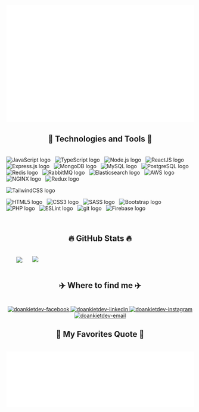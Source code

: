 <a href="#" target="_blank">
  <img src="svg/cover.svg" width="1200" alt="doankietdev" />
</a>

<h2 align="center">🚀 Technologies and Tools 🚀</h2>
<br>
<!-- https://simpleicons.org/ -->
<span><img src="https://img.shields.io/badge/JavaScript-282C34?logo=javascript&logoColor=F7DF1E" alt="JavaScript logo" title="JavaScript" height="25" /></span>
&nbsp;
<span><img src="https://img.shields.io/badge/TypeScript-282C34?logo=typescript&logoColor=3178C6" alt="TypeScript logo" title="TypeScript" height="25" /></span>
&nbsp;
<span><img src="https://img.shields.io/badge/Node.js-282C34?logo=node.js&logoColor=00F200" alt="Node.js logo" title="Node.js" height="25" /></span>
&nbsp;
<span><img src="https://img.shields.io/badge/ReactJS-282C34?logo=react&logoColor=61DAFB" alt="ReactJS logo" title="ReactJS" height="25" /></span>
&nbsp;
<span><img src="https://img.shields.io/badge/Express-282C34?logo=express&logoColor=FFFFFF" alt="Express.js logo" title="Express.js" height="25" /></span>
&nbsp;
<span><img src="https://img.shields.io/badge/MongoDB-282C34?logo=mongodb&logoColor=47A248" alt="MongoDB logo" title="MongoDB" height="25" /></span>
&nbsp;
<span><img src="https://img.shields.io/badge/MySQL-282C34?logo=mysql&logoColor=4479A1" alt="MySQL logo" title="MySQL" height="25" /></span>
&nbsp;
<span><img src="https://img.shields.io/badge/PostgreSQL-282C34?logo=postgresql&logoColor=4169E1" alt="PostgreSQL logo" title="PostgreSQL" height="25" /></span>
&nbsp;
<span><img src="https://img.shields.io/badge/Redis-282C34?logo=redis&logoColor=#FF4438" alt="Redis logo" title="Redis" height="25" /></span>
&nbsp;
<span><img src="https://img.shields.io/badge/RabbitMQ-282C34?logo=rabbitmq&logoColor=#FF6600" alt="RabbitMQ logo" title="RabbitMQ" height="25" /></span>
&nbsp;
<span><img src="https://img.shields.io/badge/Elasticsearch-282C34?logo=elasticsearch&logoColor=005571" alt="Elasticsearch logo" title="Elasticsearch" height="25" /></span>
&nbsp;
<span><img src="https://img.shields.io/badge/Amazon Web Services-282C34?logo=amazonwebservices&logoColor=ffffff" alt="AWS logo" title="AWS" height="25" /></span>
&nbsp;
<span><img src="https://img.shields.io/badge/NGINX-282C34?logo=nginx&logoColor=009639" alt="NGINX logo" title="Elasticsearch" height="25" /></span>
&nbsp;
<span><img src="https://img.shields.io/badge/Redux-282C34?logo=redux&logoColor=764ABC" alt="Redux logo" title="Redux" height="25" /></span>
<!-- <span><img src="https://img.shields.io/badge/Vue.js-282C34?logo=vue.js&logoColor=4FC08D" alt="Vue.js logo" title="Vue.js" height="25" /></span>
&nbsp; -->
<!-- <span><img src="https://img.shields.io/badge/Nuxt.js-282C34?logo=nuxt.js&logoColor=4FC08D" alt="Nuxt.js logo" title="Nuxt.js" height="25" /></span>
&nbsp; -->

<span><img src="https://img.shields.io/badge/Tailwind%20CSS-282C34?logo=tailwind-css&logoColor=38B2AC" alt="TailwindCSS logo" title="TailwindCSS" height="25" /></span>
<!-- <span><img src="https://img.shields.io/badge/Three.js-282C34?logo=three.js&logoColor=FFFFFF" alt="Three.js logo" title="Three.js" height="25" /></span>
&nbsp; -->
<span><img src="https://img.shields.io/badge/HTML5-282C34?logo=html5&logoColor=E34F26" alt="HTML5 logo" title="HTML5" height="25" /></span>
&nbsp;
<span><img src="https://img.shields.io/badge/CSS3-282C34?logo=css3&logoColor=1572B6" alt="CSS3 logo" title="CSS3" height="25" /></span>
&nbsp;
<span><img src="https://img.shields.io/badge/Sass-282C34?logo=sass&logoColor=CC6699" alt="SASS logo" title="SASS" height="25" /></span>
&nbsp;
<span><img src="https://img.shields.io/badge/Bootstrap-282C34?logo=bootstrap&logoColor=7952B3" alt="Bootstrap logo" title="Bootstrap" height="25" /></span>
&nbsp;
<span><img src="https://img.shields.io/badge/PHP-282C34?logo=php&logoColor=777BB4" alt="PHP logo" title="PHP" height="25" /></span>
&nbsp;
<span><img src="https://img.shields.io/badge/ESLint-282C34?logo=eslint&logoColor=4B32C3" alt="ESLint logo" title="ESLint" height="25" /></span>
&nbsp;
<span><img src="https://img.shields.io/badge/git-282C34?logo=git&logoColor=F05032" alt="git logo" title="git" height="25" /></span>
&nbsp;
<span><img src="https://img.shields.io/badge/Firebase-282C34?logo=firebase&logoColor=FFCA28" alt="Firebase logo" title="Firebase" height="25" /></span>
&nbsp;
<!-- <span><img src="https://img.shields.io/badge/WordPress-282C34?logo=wordPress&logoColor=21759B" alt="WordPress logo" title="WordPress" height="25" /></span>
&nbsp; -->

<br>
<h2 align="center">🔥 GitHub Stats 🔥</h2>
<!-- https://github.com/anuraghazra/github-readme-stats -->
<br>
<div align=center>
  <a href="#" title="doankietdev">
    <img width="315" align="center" src="https://github-readme-stats.vercel.app/api/top-langs/?username=doankietdev&hide=c%23,powershell,Mathematica,Ruby,Objective-C,Objective-C%2b%2b,Cuda&title_color=61dafb&text_color=ffffff&icon_color=61dafb&bg_color=20232a&langs_count=8&layout=compact&border_color=61dafb&hide_border=true" />
  </a>
  <a href="#" title="doankietdev">
    <img align="right" width="434" src="https://github-readme-stats.vercel.app/api?username=doankietdev&show_icons=true&theme=react&border_color=61dafb&hide_border=true" />
  </a>
</div>

<br>
<h2 align="center">✈️ Where to find me ✈️</h2>
<br>
<!-- https://icons8.com -->
<div align="center">
  <a href="https://facebook.com/doankietdev" target="blank">
    <img src="https://img.icons8.com/bubbles/100/000000/facebook-new.png" alt="doankietdev-facebook" />
  </a>
  <!-- <a href="https://www.youtube.com/" target="blank">
    <img src="https://img.icons8.com/bubbles/100/000000/youtube-squared.png" alt="doankietdev-youtube" />
  </a> -->
  <a href="https://www.linkedin.com/in/doankietdev/" target="blank">
    <img src="https://img.icons8.com/bubbles/100/000000/linkedin.png" alt="doankietdev-linkedin" />
  </a>
  <a href="https://www.instagram.com/doankietdev" target="blank">
    <img src="https://img.icons8.com/bubbles/100/000000/instagram.png" alt="doankietdev-instagram" />
  </a>
  <a href="mailto:doankietdev@gmail.com" target="top">
    <img src="https://img.icons8.com/bubbles/100/000000/apple-mail.png" alt="doankietdev-email" />
  </a>
</div>

<h2 align="center">📑 My Favorites Quote 📑</h2>
<br>
<a href="#" target="_blank">
  <img src="svg/quotes.svg" width="846" height="150" alt="doankietdev-quotes" />
</a>

